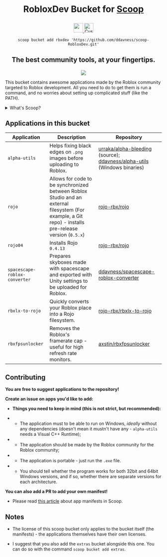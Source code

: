 <h1><p align = center>RobloxDev Bucket for <a href="https://scoop.sh">Scoop</a></p></h1>

<p align = center>
    <a href="https://ci.appveyor.com/project/ddavness/scoop-robloxdev">
        <img src="https://ci.appveyor.com/api/projects/status/29tx04xjufocxi1g?svg=true" height=30>
    </a>
    <a>
        <img alt="Custom badge" src="https://img.shields.io/endpoint?url=https%3A%2F%2Fraw.githubusercontent.com%2Fddavness%2Fscoop-RobloxDev%2FREADME%2F.appcountbadge.json" height=30>
    </a>
</p>

<p align = center><code>scoop bucket add rbxdev 'https://github.com/ddavness/scoop-RobloxDev.git'</code></p>

<h2><p align = center>The best community tools, at your fingertips.</p></h2>

<p align = center><img src="https://i.imgur.com/iGVnKIk.png"></p>

This bucket contains awesome applications made by the Roblox community targeted to Roblox development. All you need to do to get them is run a command, and no worries about setting up complicated stuff (like the PATH).

<details>
<summary>What's Scoop?</summary>

If you ever used Linux, Scoop will be familiar to you. Scoop is a CLI installer for Windows - and it can be used just like your local package manager: `apt/dpkg`, `dnf/yum`, `pacman`, etc.

It makes installing applications a whole level of degree easier. Instead of having to go through multiple installers, all you need to do is a couple commands.

Read more at https://scoop.sh

</details>

## Applications in this bucket

| Application | Description | Repository |
| ----------- | ----------- | ---------- |
| `alpha-utils` | Helps fixing black edges on `.png` images before uploading to Roblox. | [urraka/alpha-bleeding](https://github.com/urraka/alpha-bleeding) (source); [ddavness/alpha-utils](https://github.com/urraka/alpha-utils) (Windows binaries)
| `rojo` | Allows for code to be synchronized between Roblox Studio and an external filesystem (For example, a Git repo) - installs pre-release version (`0.5.x`) | [rojo-rbx/rojo](https://github.com/rojo-rbx/rojo) |
| `rojo04` | Installs Rojo `0.4.13` | [rojo-rbx/rojo](https://github.com/rojo-rbx/rojo) |
| `spacescape-roblox-converter` | Prepares skyboxes made with spacescape and exported with Unity settings to be uploaded for Roblox. | [ddavness/spacescape-roblox-converter](https://github.com/ddavness/spacescape-roblox-converter) |
| `rbxlx-to-rojo` | Quickly converts your Roblox place into a Rojo filesystem. | [rojo-rbx/rbxlx-to-rojo](https://github.com/rojo-rbx/rbxlx-to-rojo) |
| `rbxfpsunlocker` | Removes the Roblox's framerate cap - useful for high refresh rate monitors. | [axstin/rbxfpsunlocker](https://github.com/axstin/rbxfpsunlocker) |

## Contributing

**You are free to suggest applications to the repository!**

**Create an issue on apps you'd like to add:**

- **Things you need to keep in mind (this is not strict, but recommended):**

- - The application must to be able to run on Windows, *ideally* without any dependencies (doesn't mean it mustn't have any - `alpha-utils` needs a Visual C++ Runtime);

- - The application should be made by the Roblox community for the Roblox community;

- - The application is portable - just run the `.exe` file.

- - You should tell whether the program works for both 32bit and 64bit Windows versions, and if so, whether there are separate versions for each architecture.

**You can also add a PR to add your own manifest!**

- Please read [this article](https://github.com/lukesampson/scoop/wiki/App-Manifests) about app manifests in Scoop.

## Notes

- The license of this scoop bucket only applies to the bucket itself (the manifests) - the applications themselves have their own licenses.

- I suggest that you also add the `extras` bucket alongside this one. You can do so with the command `scoop bucket add extras`.
